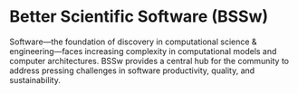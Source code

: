 # Better Scientific Software (BSSw)

Software—the foundation of discovery in computational science & engineering—faces increasing complexity in computational models and computer architectures. BSSw provides a central hub for the community to address pressing challenges in software productivity, quality, and sustainability.

<!---
Slide1 L: blog_posts/a-look-at-software-focused-topics-at-siam-cse21
Slide1 R: images/raw/master/Blog_0321_Siam.png
Slide2 L: blog_posts/nsf-sponsored-2021-bssw-fellows
Slide2 R: events/2021-exascale-computing-project-community-bof-days
Slide3 L: items/github-actions-for-automation
Slide3 R: items/scaling-yourself-as-a-software-developer
Slide4 L: blog_posts/useful-practices-for-software-engineering-on-medium-sized-distributed-scientific-projects
Slide4 R: images/raw/master/Blog_0221_MediumDistrib.jpg
Slide5 L: items/pull-request-size-matters
Slide5 R: events/events/webinar-a-workflow-for-increasing-the-quality-of-scientific-software
Slide6 L: events/international-workshop-on-practical-reproducible-evaluation-of-systems-p-recs-21
Slide6 R: events/the-collaborations-workshop-2021-cw21
--->

<!---
Caution: Blank line after first comment mark (or before last comment mark) causes build failure.
LCM: Saving for use again later
Slide4 L: blog_posts/when-not-to-use-agile-in-scientific-software-development
Slide4 R: images/raw/master/Blog_0221_Agile.png
--->

<!---
[Site Overview](SiteOverview.md)

[Communities Overview](CommunitiesOverview.md)

[Intro to CSE](IntroToCse.md)

[Intro to HPC](IntroToHpc.md)

--->
